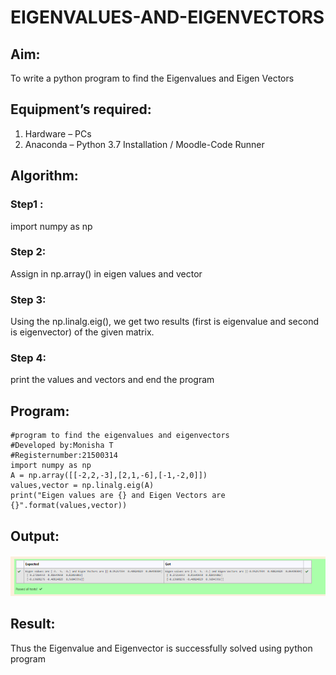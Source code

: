 # EIGENVALUES-AND-EIGENVECTORS
## Aim:
To write a python program to find the Eigenvalues and Eigen Vectors
## Equipment’s required:
1. 	Hardware – PCs
2. 	Anaconda – Python 3.7 Installation / Moodle-Code Runner
## Algorithm:
### Step1 : 
import numpy as np
### Step 2:
Assign in np.array() in eigen values and vector 
### Step 3:
 Using the np.linalg.eig(),  we get two results (first is eigenvalue and second is eigenvector) of the given matrix.
### Step 4:
print the values and vectors and end the program 

## Program:
```
#program to find the eigenvalues and eigenvectors
#Developed by:Monisha T
#Registernumber:21500314
import numpy as np
A = np.array([[-2,2,-3],[2,1,-6],[-1,-2,0]])
values,vector = np.linalg.eig(A)
print("Eigen values are {} and Eigen Vectors are {}".format(values,vector))

```

## Output:
![OUTPUT](./output.png)
## Result:
Thus the Eigenvalue and Eigenvector is successfully solved using python program
